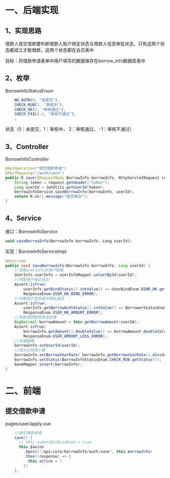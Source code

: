 # 一、后端实现

## 1、实现思路

借款人提交借款要判断借款人账户绑定状态与借款人信息审批状态，只有这两个状态都成立才能借款，这两个状态都在会员表中 

目标：将借款申请表单中用户填写的数据保存在borrow_info数据库表中

## 2、枚举

BorrowInfoStatusEnum

```js
    NO_AUTH(0, "未提交"),
    CHECK_RUN(1, "审核中"),
    CHECK_OK(2, "审核通过"),
    CHECK_FAIL(-1, "审核不通过"),
    ;
```

状态（0：未提交，1：审核中， 2：审核通过， -1：审核不通过）

## 3、Controller

BorrowInfoController 

```java
@ApiOperation("提交借款申请")
@PostMapping("/auth/save")
public R save(@RequestBody BorrowInfo borrowInfo, HttpServletRequest request) {
    String token = request.getHeader("token");
    Long userId = JwtUtils.getUserId(token);
    borrowInfoService.saveBorrowInfo(borrowInfo, userId);
    return R.ok().message("提交成功");
}
```

## 4、Service

接口：BorrowInfoService 

```js
void saveBorrowInfo(BorrowInfo borrowInfo, Long userId);
```

实现：BorrowInfoServiceImpl 

```java
@Override
public void saveBorrowInfo(BorrowInfo borrowInfo, Long userId) {
    //获取userInfo的用户数据
    UserInfo userInfo = userInfoMapper.selectById(userId);
    //判断用户绑定状态
    Assert.isTrue(
        userInfo.getBindStatus().intValue() == UserBindEnum.BIND_OK.getStatus().intValue(),
        ResponseEnum.USER_NO_BIND_ERROR);
    //判断用户信息是否审批通过
    Assert.isTrue(
        userInfo.getBorrowAuthStatus().intValue() == BorrowerStatusEnum.AUTH_OK.getStatus().intValue(),
        ResponseEnum.USER_NO_AMOUNT_ERROR);
    //判断借款额度是否足够
    BigDecimal borrowAmount = this.getBorrowAmount(userId);
    Assert.isTrue(
        borrowInfo.getAmount().doubleValue() <= borrowAmount.doubleValue(),
        ResponseEnum.USER_AMOUNT_LESS_ERROR);
    //存储数据
    borrowInfo.setUserId(userId);
    //百分比转成小数
    borrowInfo.setBorrowYearRate( borrowInfo.getBorrowYearRate().divide(new BigDecimal(100)));
    borrowInfo.setStatus(BorrowInfoStatusEnum.CHECK_RUN.getStatus());
    baseMapper.insert(borrowInfo);
}
```

# 二、前端

## 提交借款申请

pages/user/apply.vue 

```java
    //提交借款申请
    save() {
      // this.submitBtnDisabled = true
      this.$axios
        .$post('/api/core/borrowInfo/auth/save', this.borrowInfo)
        .then((response) => {
          this.active = 1
        })
    },
```